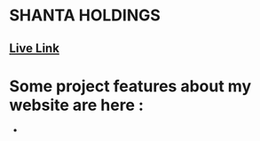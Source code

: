 # SHANTA HOLDINGS

## [Live Link](https://build-minder-client.web.app/)

# Some project features about my website are here : 

* 